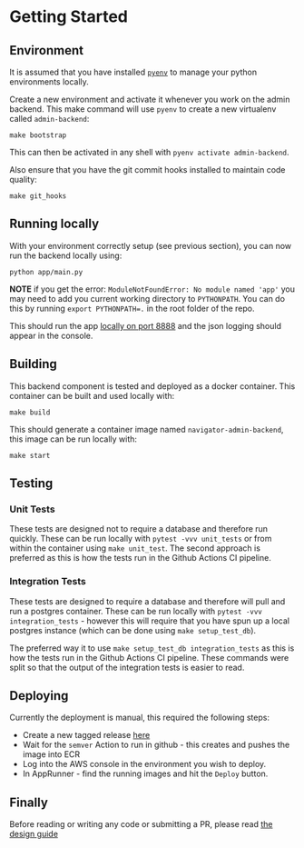 # Getting Started

## Environment

It is assumed that you have installed [`pyenv`](https://github.com/pyenv/pyenv) to manage your python environments locally.

Create a new environment and activate it whenever you work on the admin backend. This make command will use `pyenv` to create a new virtualenv called `admin-backend`:

```shell
make bootstrap
```

This can then be activated in any shell with `pyenv activate admin-backend`.

Also ensure that you have the git commit hooks installed to maintain code quality:

```shell
make git_hooks
```

## Running locally

With your environment correctly setup (see previous section), you can now run the backend locally using:

```shell
python app/main.py
```

**NOTE** if you get the error: `ModuleNotFoundError: No module named 'app'` you may need to add you current working directory to `PYTHONPATH`. You can do this by running `export PYTHONPATH=.` in the root folder of the repo.

This should run the app [locally on port 8888](http://0.0.0.0:8888) and the json logging should appear in the console.

## Building

This backend component is tested and deployed as a docker container. This container can be built and used locally with:

```shell
make build
```

This should generate a container image named `navigator-admin-backend`, this image can be run locally with:

```shell
make start
```

## Testing

### Unit Tests

These tests are designed not to require a database and therefore run quickly. These can be run locally with `pytest -vvv unit_tests` or from within the container using `make unit_test`. The second approach is preferred as this is how the tests run in the Github Actions CI pipeline.

### Integration Tests

These tests are designed to require a database and therefore will pull and run a postgres container. These can be run locally with `pytest -vvv integration_tests` - however this will require that you have spun up a local postgres instance (which can be done using `make setup_test_db`).

The preferred way it to use `make setup_test_db integration_tests` as this is how the tests run in the Github Actions CI pipeline. These commands were split so that the output of the integration tests is easier to read.

## Deploying

Currently the deployment is manual, this required the following steps:

- Create a new tagged release [here](https://github.com/climatepolicyradar/navigator-admin-backend/releases)
- Wait for the `semver` Action to run in github - this creates and pushes the image into ECR
- Log into the AWS console in the environment you wish to deploy.
- In AppRunner - find the running images and hit the `Deploy` button.

## Finally

Before reading or writing any code or submitting a PR, please read [the design guide](DESIGN.md)
